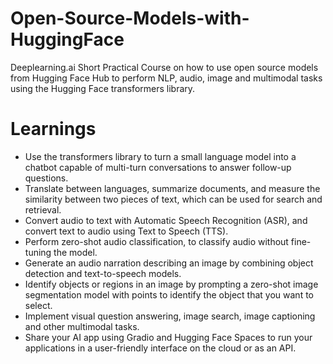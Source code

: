 # Open-Source-Models-with-HuggingFace
Deeplearning.ai Short Practical Course on how to use open source models from Hugging Face Hub to perform NLP, audio, image and multimodal tasks using the Hugging Face transformers library.

# Learnings

- Use the transformers library to turn a small language model into a chatbot capable of multi-turn conversations to answer follow-up questions.
- Translate between languages, summarize documents, and measure the similarity between two pieces of text, which can be used for search and retrieval.
- Convert audio to text with Automatic Speech Recognition (ASR), and convert text to audio using Text to Speech (TTS).
- Perform zero-shot audio classification, to classify audio without fine-tuning the model.
- Generate an audio narration describing an image by combining object detection and text-to-speech models.  
- Identify objects or regions in an image by prompting a zero-shot image segmentation model with points to identify the object that you want to select.
- Implement visual question answering, image search, image captioning and other multimodal tasks.
- Share your AI app using Gradio and Hugging Face Spaces to run your applications in a user-friendly interface on the cloud or as an API. 
